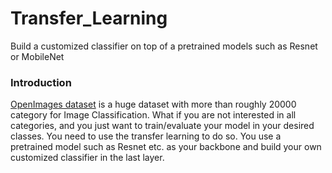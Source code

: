 # Transfer_Learning
Build a customized classifier on top of a pretrained models such as Resnet or MobileNet

### Introduction
[OpenImages dataset](https://storage.googleapis.com/openimages/web/index.html) is a huge dataset with more than roughly 20000 category for Image Classification.
What if you are not interested in all categories, and you just want to train/evaluate your model in your desired classes. You need to use the transfer learning to do so. You use a pretrained model such as Resnet etc. as your backbone and build your own customized classifier in the last layer.

